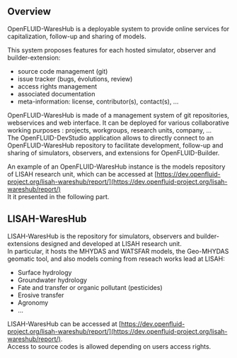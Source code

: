 ## Overview

OpenFLUID-WaresHub is a deployable system to provide online services for capitalization, follow-up and sharing of models.  

This system proposes features for each hosted simulator, observer and builder-extension:

* source code management (git)
* issue tracker (bugs, évolutions, review)
* access rights management
* associated documentation
* meta-information: license, contributor(s), contact(s), ...

OpenFLUID-WaresHub is made of a management system of git repositories, webservices and web interface. It can be deployed for various collaborative working purposes : projects, workgroups, research units, company, ...  
The OpenFLUID-DevStudio application allows to directly connect to an OpenFLUID-WaresHub repository to facilitate development, follow-up and sharing of simulators, observers, and extensions for OpenFLUID-Builder.

An example of an OpenFLUID-WaresHub instance is the models repository of LISAH research unit, which can be accessed at
[https://dev.openfluid-project.org/lisah-wareshub/report/](https://dev.openfluid-project.org/lisah-wareshub/report/)  
It it presented in the following part.


## LISAH-WaresHub

LISAH-WaresHub is the repository for simulators, observers and builder-extensions designed and developed at LISAH research unit.  
In particular, it hosts the MHYDAS and WATSFAR models, the Geo-MHYDAS geomatic tool, and also models coming from reseach works lead at LISAH:

* Surface hydrology
* Groundwater hydrology
* Fate and transfer or organic pollutant (pesticides)
* Erosive transfer
* Agronomy
* ...

LISAH-WaresHub can be accessed at [https://dev.openfluid-project.org/lisah-wareshub/report/](https://dev.openfluid-project.org/lisah-wareshub/report/).  
Access to source codes is allowed depending on users access rights.
